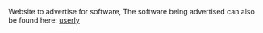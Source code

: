 Website to advertise for software, The software being advertised can also be found here: [userly](https://github.com/MBreeding04/Userly) 
